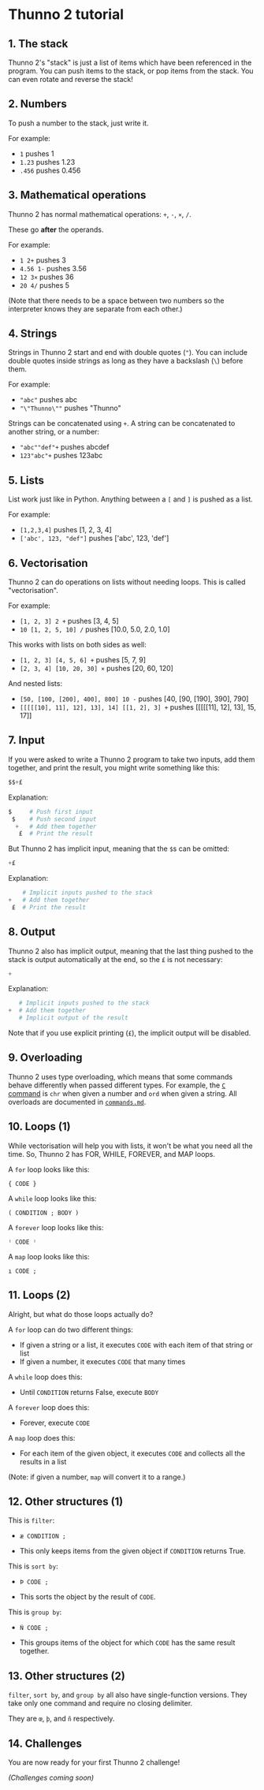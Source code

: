 # Thunno 2 tutorial

## 1. The stack

Thunno 2's "stack" is just a list of items which have been referenced in the program. You can push items to the stack, or pop items from the stack. You can even rotate and reverse the stack!

## 2. Numbers

To push a number to the stack, just write it.

For example:

* `1` pushes 1
* `1.23` pushes 1.23
* `.456` pushes 0.456

## 3. Mathematical operations

Thunno 2 has normal mathematical operations: `+`, `-`, `×`, `/`.

These go **after** the operands.

For example:

* `1 2+` pushes 3
* `4.56 1-` pushes 3.56
* `12 3×` pushes 36
* `20 4/` pushes 5

(Note that there needs to be a space between two numbers so the interpreter knows they are separate from each other.)

## 4. Strings

Strings in Thunno 2 start and end with double quotes (`"`). You can include double quotes inside strings as long as they have a backslash (`\`) before them.

For example:

* `"abc"` pushes abc
* `"\"Thunno\""` pushes "Thunno"

Strings can be concatenated using `+`. A string can be concatenated to another string, or a number:

* `"abc""def"+` pushes abcdef
* `123"abc"+` pushes 123abc

## 5. Lists

List work just like in Python. Anything between a `[` and `]` is pushed as a list.

For example:

* `[1,2,3,4]` pushes [1, 2, 3, 4]
* `['abc', 123, "def"]` pushes ['abc', 123, 'def']

## 6. Vectorisation

Thunno 2 can do operations on lists without needing loops. This is called "vectorisation".

For example:

* `[1, 2, 3] 2 +` pushes [3, 4, 5]
* `10 [1, 2, 5, 10] /` pushes [10.0, 5.0, 2.0, 1.0]

This works with lists on both sides as well:

* `[1, 2, 3] [4, 5, 6] +` pushes [5, 7, 9]
* `[2, 3, 4] [10, 20, 30] ×` pushes [20, 60, 120]

And nested lists:

* `[50, [100, [200], 400], 800] 10 -` pushes [40, [90, [190], 390], 790]
* `[[[[[10], 11], 12], 13], 14] [[1, 2], 3] +` pushes [[[[[11], 12], 13], 15, 17]]

## 7. Input

If you were asked to write a Thunno 2 program to take two inputs, add them together, and print the result, you might write something like this:

```python
$$+£
```

Explanation:

```python
$     # Push first input
 $    # Push second input
  +   # Add them together
   £  # Print the result
```

But Thunno 2 has implicit input, meaning that the `$`s can be omitted:

```python
+£
```

Explanation:

```python
    # Implicit inputs pushed to the stack
+   # Add them together
 £  # Print the result
```

## 8. Output

Thunno 2 also has implicit output, meaning that the last thing pushed to the stack is output automatically at the end, so the `£` is not necessary:

```python
+
```

Explanation:

```python
   # Implicit inputs pushed to the stack
+  # Add them together
   # Implicit output of the result
```

Note that if you use explicit printing (`£`), the implicit output will be disabled.

## 9. Overloading

Thunno 2 uses type overloading, which means that some commands behave differently when passed different types. For example, the [`C` command](https://github.com/Thunno/Thunno2/blob/main/docs/commands.md#c-chr--ord) is `chr` when given a number and `ord` when given a string. All overloads are documented in [`commands.md`](https://github.com/Thunno/Thunno2/blob/main/docs/commands.md).

## 10. Loops (1)

While vectorisation will help you with lists, it won't be what you need all the time. So, Thunno 2 has FOR, WHILE, FOREVER, and MAP loops.

A `for` loop looks like this:

```
{ CODE }
```

A `while` loop looks like this:

```
( CONDITION ; BODY )
```

A `forever` loop looks like this:

```
⁽ CODE ⁾
```

A `map` loop looks like this:

```
ı CODE ;
```

## 11. Loops (2)

Alright, but what do those loops actually do?

A `for` loop can do two different things:

* If given a string or a list, it executes `CODE` with each item of that string or list
* If given a number, it executes `CODE` that many times

A `while` loop does this:

* Until `CONDITION` returns False, execute `BODY`

A `forever` loop does this:

* Forever, execute `CODE`

A `map` loop does this:

* For each item of the given object, it executes `CODE` and collects all the results in a list

(Note: if given a number, `map` will convert it to a range.)

## 12. Other structures (1)

This is `filter`:
  
* <pre><code>æ CONDITION ;</code></pre>

* This only keeps items from the given object if `CONDITION` returns True.

This is `sort by`:

* <pre><code>Þ CODE ;</code></pre>

* This sorts the object by the result of `CODE`.

This is `group by`:

* <pre><code>Ñ CODE ;</code></pre>

* This groups items of the object for which `CODE` has the same result together.

## 13. Other structures (2)

`filter`, `sort by`, and `group by` all also have single-function versions. They take only one command and require no closing delimiter.

They are `œ`, `þ`, and `ñ` respectively.

## 14. Challenges

You are now ready for your first Thunno 2 challenge!

*(Challenges coming soon)*